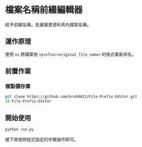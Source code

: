 # 檔案名稱前綴編輯器
給予前綴名稱，批量變更資料夾內檔案名稱。

## 運作原理
使用 `os` 將檔案依 `<prefix><original_file_name>` 的格式重新命名。

## 前置作業
### 複製儲存庫
```bash
git clone https://github.com/bruh0422/File-Prefix-Editor.git
cd File-Prefix-Editor
```

## 開始使用
```bash
python run.py
```
接下來按照程式指定的步驟操作即可。
